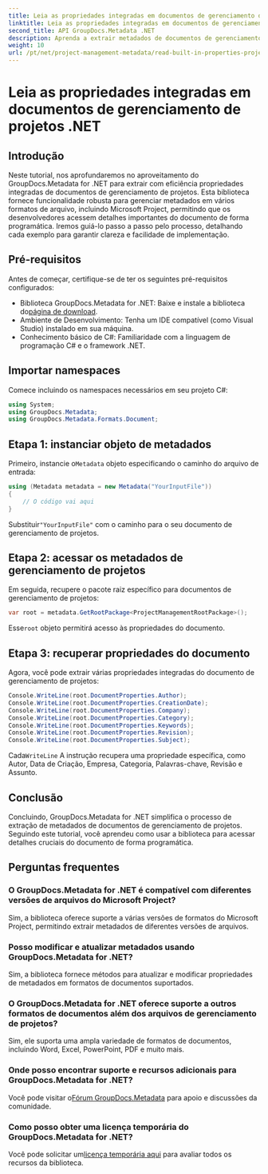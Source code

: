 ```yaml
---
title: Leia as propriedades integradas em documentos de gerenciamento de projetos .NET
linktitle: Leia as propriedades integradas em documentos de gerenciamento de projetos .NET
second_title: API GroupDocs.Metadata .NET
description: Aprenda a extrair metadados de documentos de gerenciamento de projetos usando GroupDocs.Metadata for .NET. Aprimore seus recursos de processamento de documentos.
weight: 10
url: /pt/net/project-management-metadata/read-built-in-properties-project-management-documents/
---
```


# Leia as propriedades integradas em documentos de gerenciamento de projetos .NET

## Introdução
Neste tutorial, nos aprofundaremos no aproveitamento do GroupDocs.Metadata for .NET para extrair com eficiência propriedades integradas de documentos de gerenciamento de projetos. Esta biblioteca fornece funcionalidade robusta para gerenciar metadados em vários formatos de arquivo, incluindo Microsoft Project, permitindo que os desenvolvedores acessem detalhes importantes do documento de forma programática. Iremos guiá-lo passo a passo pelo processo, detalhando cada exemplo para garantir clareza e facilidade de implementação.
## Pré-requisitos
Antes de começar, certifique-se de ter os seguintes pré-requisitos configurados:
-  Biblioteca GroupDocs.Metadata for .NET: Baixe e instale a biblioteca do[página de download](https://releases.groupdocs.com/metadata/net/).
- Ambiente de Desenvolvimento: Tenha um IDE compatível (como Visual Studio) instalado em sua máquina.
- Conhecimento básico de C#: Familiaridade com a linguagem de programação C# e o framework .NET.

## Importar namespaces
Comece incluindo os namespaces necessários em seu projeto C#:
```csharp
using System;
using GroupDocs.Metadata;
using GroupDocs.Metadata.Formats.Document;
```
## Etapa 1: instanciar objeto de metadados
 Primeiro, instancie o`Metadata` objeto especificando o caminho do arquivo de entrada:
```csharp
using (Metadata metadata = new Metadata("YourInputFile"))
{
    // O código vai aqui
}
```
 Substituir`"YourInputFile"` com o caminho para o seu documento de gerenciamento de projetos.
## Etapa 2: acessar os metadados de gerenciamento de projetos
Em seguida, recupere o pacote raiz específico para documentos de gerenciamento de projetos:
```csharp
var root = metadata.GetRootPackage<ProjectManagementRootPackage>();
```
Esse`root` objeto permitirá acesso às propriedades do documento.
## Etapa 3: recuperar propriedades do documento
Agora, você pode extrair várias propriedades integradas do documento de gerenciamento de projetos:
```csharp
Console.WriteLine(root.DocumentProperties.Author);
Console.WriteLine(root.DocumentProperties.CreationDate);
Console.WriteLine(root.DocumentProperties.Company);
Console.WriteLine(root.DocumentProperties.Category);
Console.WriteLine(root.DocumentProperties.Keywords);
Console.WriteLine(root.DocumentProperties.Revision);
Console.WriteLine(root.DocumentProperties.Subject);
```
 Cada`WriteLine` A instrução recupera uma propriedade específica, como Autor, Data de Criação, Empresa, Categoria, Palavras-chave, Revisão e Assunto.

## Conclusão
Concluindo, GroupDocs.Metadata for .NET simplifica o processo de extração de metadados de documentos de gerenciamento de projetos. Seguindo este tutorial, você aprendeu como usar a biblioteca para acessar detalhes cruciais do documento de forma programática.

## Perguntas frequentes
### O GroupDocs.Metadata for .NET é compatível com diferentes versões de arquivos do Microsoft Project?
Sim, a biblioteca oferece suporte a várias versões de formatos do Microsoft Project, permitindo extrair metadados de diferentes versões de arquivos.
### Posso modificar e atualizar metadados usando GroupDocs.Metadata for .NET?
Sim, a biblioteca fornece métodos para atualizar e modificar propriedades de metadados em formatos de documentos suportados.
### O GroupDocs.Metadata for .NET oferece suporte a outros formatos de documentos além dos arquivos de gerenciamento de projetos?
Sim, ele suporta uma ampla variedade de formatos de documentos, incluindo Word, Excel, PowerPoint, PDF e muito mais.
### Onde posso encontrar suporte e recursos adicionais para GroupDocs.Metadata for .NET?
 Você pode visitar o[Fórum GroupDocs.Metadata](https://forum.groupdocs.com/c/metadata/14) para apoio e discussões da comunidade.
### Como posso obter uma licença temporária do GroupDocs.Metadata for .NET?
 Você pode solicitar um[licença temporária aqui](https://purchase.groupdocs.com/temporary-license/) para avaliar todos os recursos da biblioteca.